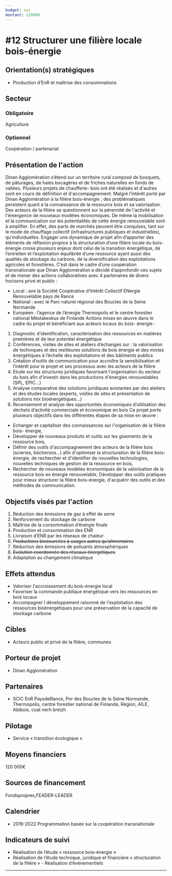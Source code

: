 ```yaml
---
budget: oui
montant: 120000
---
```


# #12 Structurer une filière locale bois-énergie

## Orientation(s) stratégiques

- Production d’EnR et maîtrise des consommations

## Secteur
### Obligatoire

Agriculture

### Optionnel

Coopération / partenariat

## Présentation de l'action

Dinan Agglomération s’étend sur un territoire rural composé de bosquets, de pâturages, de haies bocagères et de friches naturelles en fonds de vallées. Plusieurs projets de chaufferie- bois ont été réalisés et d'autres sont en cours de définition et d'accompagnement.
Malgré l’intérêt porté par Dinan Agglomération à la filière bois-énergie ; des problématiques persistent quant à la connaissance de la ressource bois et sa valorisation. Des acteurs de la filière se questionnent sur la pérennité de l'activité et l'émergence de nouveaux modèles économiques. De même la mobilisation et la communication sur les potentialités de cette énergie renouvelable sont à amplifier. En effet, des parts de marchés peuvent être conquises, tant sur le mode de chauffage collectif (infrastructures publiques et industrielles), qu'individuelles.
Engager une dynamique de projet afin d’apporter des éléments de réflexion propice à la structuration d’une filière locale du bois-énergie croise plusieurs enjeux dont celui de la transition énergétique, de l’entretien et l’exploitation équilibrée d’une ressource ayant aussi des qualités de stockage du carbone, de la diversification des exploitations agricoles et forestières.
C‘est dans le cadre d’une coopération transnationale que Dinan Agglomération a décidé d’approfondir ces sujets et de mener des actions collaboratives avec 4 partenaires de
divers horizons privé et public :
- Local : ave la Société Coopérative d’Intérêt Collectif ENergie Renouvelable pays de Rance
- National : avec le Parc naturel régional des Boucles de la Seine Normande
- Européen : l’agence de l’énergie Thermopolis et le centre forestier national Mëstakeskus de Finlande
Actions mises en œuvre dans le cadre du projet et bénéficiant aux acteurs locaux du bois-
énergie :
1. Diagnostic d’identification, caractérisation des ressources en matières premières et
de leur potentiel énergétique
2. Conférences, visites de sites et ateliers d’échanges sur : la valorisation de techniques
et des meilleures solutions de bois énergie et des mixtes énergétiques à l’échelle des
exploitations et des bâtiments publics
3. Création d’outils de communication pour accroître la sensibilisation et l’intérêt pour
le projet et ses processus avec les acteurs de la filière
4. Etude sur les structures juridiques favorisant l'organisation du secteur du bois afin
d'investir dans les productions d'énergies renouvelables (SPL, EPIC...)
5. Analyse comparative des solutions juridiques existantes par des ateliers et des
études locales (experts, visites de sites et présentation de solutions mix
bioénergétiques...)
6. Recensement et analyse des opportunités économiques d’utilisation des déchets
d’activité commerciale et économique en bois
Ce projet porte plusieurs objectifs dans les différentes étapes de sa mise en œuvre :
- Echanger et capitaliser des connaissances sur l'organisation de la filière bois-
énergie,
- Développer de nouveaux produits et outils sur les gisements de la ressource bois,
- Définir des outils d'accompagnement des acteurs de la filière bois (scieries,
bûcherons...) afin d'optimiser la structuration de la filière bois-énergie, de rechercher et d'identifier de nouvelles technologies, nouvelles techniques de gestion de la ressource en bois,
- Rechercher de nouveaux modèles économiques de la valorisation de la ressource bois en énergie renouvelable,
Développer des outils pratiques pour mieux structurer la filière bois-énergie, d'acquérir des outils et des méthodes de communication.

## Objectifs visés par l'action

1. Réduction des émissions de gaz à effet de serre
2. Renforcement du stockage de carbone
3. Maîtrise de la consommation d’énergie finale
4. Production et consommation des ENR
5. Livraison d’ENR par les réseaux de chaleur
6. ~~Productions biosourcées à usages autres qu’alimentaires~~
7. Réduction des émissions de polluants atmosphériques
8. ~~Évolution coordonnée des réseaux énergétiques~~
9. Adaptation au changement climatique



## Effets attendus

- Valoriser l'accroissement du bois-énergie local
- Favoriser la commande publique énergétique vers les ressources en bois locaux
- Accompagner l développement raisonné de l'exploitation des ressources bioénergétiques pour une préservation de la capacité de stockage carbone

## Cibles

- Acteurs public et privé de la filière, communes

## Porteur de projet

- Dinan Agglomération

## Partenaires

- SCIC EnR PaysdeRance, Pnr des Boucles  de la Seine Normande, Thermopolis, centre forestier national de Finlande, Région, AILE, Abibois, coat nerh breizh

## Pilotage

- Service « transition écologique »

## Moyens financiers

120 000€

## Sources de financement

Fondspropres,FEADER-LEADER

## Calendrier

- 2019-2022 Programmation basée sur la coopération transnationale

## Indicateurs de suivi

- Réalisation de l’étude « ressource bois-énergie »
- Réalisation de l’étude technique, juridique et financière « structuration de la filière » - Réalisation d’évènementiels

---
